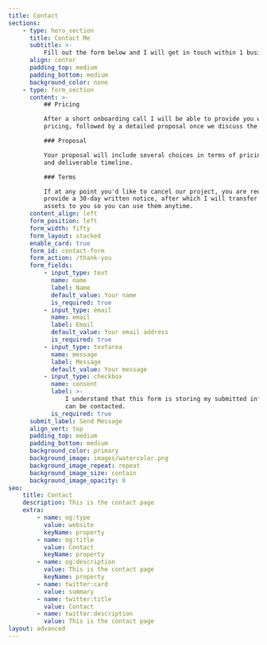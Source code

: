 ```yaml
---
title: Contact
sections:
    - type: hero_section
      title: Contact Me
      subtitle: >-
          Fill out the form below and I will get in touch within 1 business day.
      align: center
      padding_top: medium
      padding_bottom: medium
      background_color: none
    - type: form_section
      content: >-
          ## Pricing

          After a short onboarding call I will be able to provide you with ballpark
          pricing, followed by a detailed proposal once we discuss the details. 

          ### Proposal

          Your proposal will include several choices in terms of pricing structure
          and deliverable timeline.

          ### Terms

          If at any point you'd like to cancel our project, you are required to
          provide a 30-day written notice, after which I will transfer all of your
          assets to you so you can use them anytime.
      content_align: left
      form_position: left
      form_width: fifty
      form_layout: stacked
      enable_card: true
      form_id: contact-form
      form_action: /thank-you
      form_fields:
          - input_type: text
            name: name
            label: Name
            default_value: Your name
            is_required: true
          - input_type: email
            name: email
            label: Email
            default_value: Your email address
            is_required: true
          - input_type: textarea
            name: message
            label: Message
            default_value: Your message
          - input_type: checkbox
            name: consent
            label: >-
                I understand that this form is storing my submitted information so I
                can be contacted.
            is_required: true
      submit_label: Send Message
      align_vert: top
      padding_top: medium
      padding_bottom: medium
      background_color: primary
      background_image: images/watercolor.png
      background_image_repeat: repeat
      background_image_size: contain
      background_image_opacity: 8
seo:
    title: Contact
    description: This is the contact page
    extra:
        - name: og:type
          value: website
          keyName: property
        - name: og:title
          value: Contact
          keyName: property
        - name: og:description
          value: This is the contact page
          keyName: property
        - name: twitter:card
          value: summary
        - name: twitter:title
          value: Contact
        - name: twitter:description
          value: This is the contact page
layout: advanced
---
```

